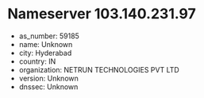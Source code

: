 # Nameserver 103.140.231.97

* as_number: 59185
* name: Unknown
* city: Hyderabad
* country: IN
* organization: NETRUN TECHNOLOGIES PVT LTD
* version: Unknown
* dnssec: Unknown
